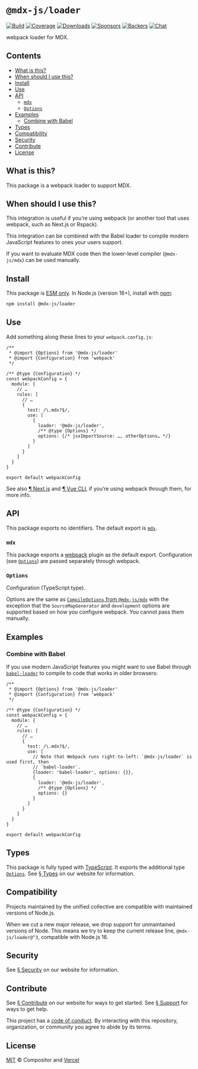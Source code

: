# `@mdx-js/loader`

[![Build][build-badge]][build]
[![Coverage][coverage-badge]][coverage]
[![Downloads][downloads-badge]][downloads]
[![Sponsors][sponsors-badge]][collective]
[![Backers][backers-badge]][collective]
[![Chat][chat-badge]][chat]

webpack loader for MDX.

<!-- more -->

## Contents

* [What is this?](#what-is-this)
* [When should I use this?](#when-should-i-use-this)
* [Install](#install)
* [Use](#use)
* [API](#api)
  * [`mdx`](#mdx)
  * [`Options`](#options)
* [Examples](#examples)
  * [Combine with Babel](#combine-with-babel)
* [Types](#types)
* [Compatibility](#compatibility)
* [Security](#security)
* [Contribute](#contribute)
* [License](#license)

## What is this?

This package is a webpack loader to support MDX.

## When should I use this?

This integration is useful if you’re using webpack (or another tool that uses
webpack, such as Next.js or Rspack).

This integration can be combined with the Babel loader to compile modern
JavaScript features to ones your users support.

If you want to evaluate MDX code then the lower-level compiler (`@mdx-js/mdx`)
can be used manually.

## Install

This package is [ESM only][esm].
In Node.js (version 16+), install with [npm][]:

```sh
npm install @mdx-js/loader
```

## Use

Add something along these lines to your `webpack.config.js`:

```tsx
/**
 * @import {Options} from '@mdx-js/loader'
 * @import {Configuration} from 'webpack'
 */

/** @type {Configuration} */
const webpackConfig = {
  module: {
    // …
    rules: [
      // …
      {
        test: /\.mdx?$/,
        use: [
          {
            loader: '@mdx-js/loader',
            /** @type {Options} */
            options: {/* jsxImportSource: …, otherOptions… */}
          }
        ]
      }
    ]
  }
}

export default webpackConfig
```

See also [¶ Next.js][next] and [¶ Vue CLI][vue-cli], if you’re using webpack
through them, for more info.

## API

This package exports no identifiers.
The default export is [`mdx`][api-mdx].

### `mdx`

This package exports a [webpack][] plugin as the default export.
Configuration (see [`Options`][api-options]) are passed separately through
webpack.

### `Options`

Configuration (TypeScript type).

Options are the same as [`CompileOptions` from `@mdx-js/mdx`][compile-options]
with the exception that the `SourceMapGenerator` and `development` options are
supported based on how you configure webpack.
You cannot pass them manually.

## Examples

### Combine with Babel

If you use modern JavaScript features you might want to use Babel through
[`babel-loader`][babel-loader] to compile to code that works in older browsers:

```tsx
/**
 * @import {Options} from '@mdx-js/loader'
 * @import {Configuration} from 'webpack'
 */

/** @type {Configuration} */
const webpackConfig = {
  module: {
    // …
    rules: [
      // …
      {
        test: /\.mdx?$/,
        use: [
          // Note that Webpack runs right-to-left: `@mdx-js/loader` is used first, then
          // `babel-loader`.
          {loader: 'babel-loader', options: {}},
          {
            loader: '@mdx-js/loader',
            /** @type {Options} */
            options: {}
          }
        ]
      }
    ]
  }
}

export default webpackConfig
```

## Types

This package is fully typed with [TypeScript][].
It exports the additional type [`Options`][api-options].
See [§ Types][types] on our website for information.

## Compatibility

Projects maintained by the unified collective are compatible with maintained
versions of Node.js.

When we cut a new major release, we drop support for unmaintained versions of
Node.
This means we try to keep the current release line, `@mdx-js/loader@^3`,
compatible with Node.js 16.

## Security

See [§ Security][security] on our website for information.

## Contribute

See [§ Contribute][contribute] on our website for ways to get started.
See [§ Support][support] for ways to get help.

This project has a [code of conduct][coc].
By interacting with this repository, organization, or community you agree to
abide by its terms.

## License

[MIT][] © Compositor and [Vercel][]

[api-mdx]: #mdx

[api-options]: #options

[babel-loader]: https://webpack.js.org/loaders/babel-loader/

[backers-badge]: https://opencollective.com/unified/backers/badge.svg

[build]: https://github.com/mdx-js/mdx/actions

[build-badge]: https://github.com/mdx-js/mdx/workflows/main/badge.svg

[chat]: https://github.com/mdx-js/mdx/discussions

[chat-badge]: https://img.shields.io/badge/chat-discussions-success.svg

[coc]: https://github.com/mdx-js/.github/blob/main/code-of-conduct.md

[collective]: https://opencollective.com/unified

[compile-options]: https://mdxjs.com/packages/mdx/#compileoptions

[contribute]: https://mdxjs.com/community/contribute/

[coverage]: https://codecov.io/github/mdx-js/mdx

[coverage-badge]: https://img.shields.io/codecov/c/github/mdx-js/mdx/main.svg

[downloads]: https://www.npmjs.com/package/@mdx-js/loader

[downloads-badge]: https://img.shields.io/npm/dm/@mdx-js/loader.svg

[esm]: https://gist.github.com/sindresorhus/a39789f98801d908bbc7ff3ecc99d99c

[mit]: https://github.com/mdx-js/mdx/blob/main/packages/loader/license

[next]: https://mdxjs.com/getting-started/#nextjs

[npm]: https://docs.npmjs.com/cli/install

[security]: https://mdxjs.com/getting-started/#security

[sponsors-badge]: https://opencollective.com/unified/sponsors/badge.svg

[support]: https://mdxjs.com/community/support/

[types]: https://mdxjs.com/getting-started/#types

[typescript]: https://www.typescriptlang.org

[vercel]: https://vercel.com

[vue-cli]: https://mdxjs.com/getting-started/#vue-cli

[webpack]: https://webpack.js.org
